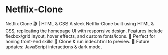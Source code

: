 # Netflix-Clone
Netflix Clone 🎬 | HTML &amp; CSS  A sleek Netflix Clone built using HTML &amp; CSS, replicating the homepage UI with responsive design. Features include flexbox/grid layout, hover effects, and custom fonts/icons. 🚀 Perfect for honing front-end skills!  🔹 Clone &amp; run index.html to preview. 🔹 Future updates: JavaScript interactions &amp; dark mode.

